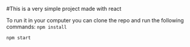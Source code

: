 #This is a very simple project made with react

To run it in your computer you can clone the repo and run the following commands:
`npm install`

`npm start`
